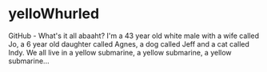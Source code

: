 # yelloWhurled
GitHub - What's it all abaaht?
I'm a 43 year old white male with a wife called Jo, a 6 year old daughter called Agnes, a dog called Jeff and a cat called Indy.
We all live in a yellow submarine, a yellow submarine, a yellow submarine...

